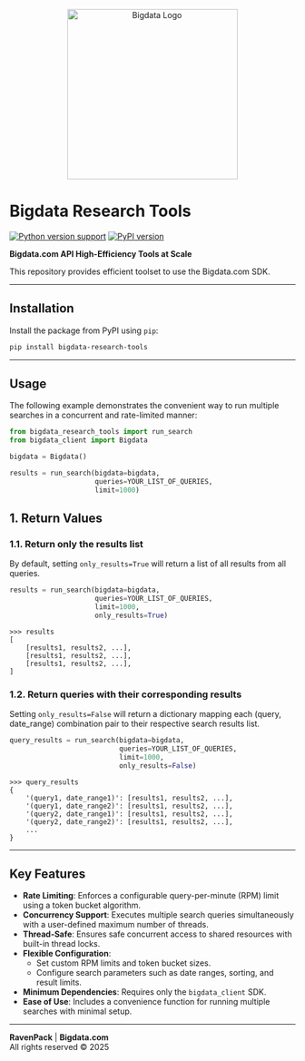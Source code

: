 <p align="center">
  <picture>
    <source srcset="res/bigdata-by-ravenpack-logo-dark.png" media="(prefers-color-scheme: dark)">
    <img src="res/bigdata-by-ravenpack-logo.png" alt="Bigdata Logo" width="300">
  </picture>
</p>

# Bigdata Research Tools

[![Python version support](https://img.shields.io/badge/Python-3.9%20|%203.10%20|%203.11%20|%203.12%20|%203.13-blue?logo=python)](https://pypi.org/project/bigdata-research-tools)
[![PyPI version](https://badge.fury.io/py/bigdata-research-tools.svg)](https://badge.fury.io/py/bigdata-research-tools)

**Bigdata.com API High-Efficiency Tools at Scale**

This repository provides efficient toolset to use the Bigdata.com SDK.

---

## Installation

Install the package from PyPI using `pip`:

```bash
pip install bigdata-research-tools
```

---

## Usage

The following example demonstrates the convenient way to run multiple searches
in a concurrent and rate-limited manner:

```python 
from bigdata_research_tools import run_search
from bigdata_client import Bigdata

bigdata = Bigdata()

results = run_search(bigdata=bigdata,
                     queries=YOUR_LIST_OF_QUERIES,
                     limit=1000)
```

## 1. Return Values

### 1.1. Return only the results list

By default, setting `only_results=True` will return a list of all results from
all queries.

```python
results = run_search(bigdata=bigdata,
                     queries=YOUR_LIST_OF_QUERIES,
                     limit=1000,
                     only_results=True)
```

```shell
>>> results
[
    [results1, results2, ...],
    [results1, results2, ...],
    [results1, results2, ...],
]
```

### 1.2. Return queries with their corresponding results

Setting `only_results=False` will return a dictionary mapping each (query,
date_range) combination pair to their respective search results list.

```python
query_results = run_search(bigdata=bigdata,
                           queries=YOUR_LIST_OF_QUERIES,
                           limit=1000,
                           only_results=False)
```

```shell
>>> query_results
{
    '(query1, date_range1)': [results1, results2, ...],
    '(query1, date_range2)': [results1, results2, ...],
    '(query2, date_range1)': [results1, results2, ...],
    '(query2, date_range2)': [results1, results2, ...],
    ...
}
```

---

## Key Features

- **Rate Limiting**: Enforces a configurable query-per-minute (RPM) limit using
  a token bucket algorithm.
- **Concurrency Support**: Executes multiple search queries simultaneously with
  a user-defined maximum number of threads.
- **Thread-Safe**: Ensures safe concurrent access to shared resources with
  built-in thread locks.
- **Flexible Configuration**:
    - Set custom RPM limits and token bucket sizes.
    - Configure search parameters such as date ranges, sorting, and result
      limits.
- **Minimum Dependencies**: Requires only the `bigdata_client` SDK.
- **Ease of Use**: Includes a convenience function for running multiple
  searches with minimal setup.

---

**RavenPack** | **Bigdata.com** \
All rights reserved © 2025

